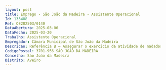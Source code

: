```yaml
--- 
layout: post
title: Emprego - São João da Madeira - Assistente Operacional
Id: 133488
Ref: OE202503/0140
DataAbertura: 2025-03-06
DataFecho: 2025-03-20
Trabalho: Assistente Operacional
Empregador: Câmara Municipal de São João da Madeira
Descricao: Referência B – Assegurar o exercício da atividade de nadador salvador, para prestar serviços inerentes ao lugar, bem como para funções de apoio que lhe sejam solicitadas pelo responsável das instalações no complexo desportivo Paulo Pinto (piscinas exteriores), previsivelmente durante os meses de junho a setembro, condicionado pelas condições climáticas.
CodigoPostal: 3701-956 SÃO JOÃO DA MADEIRA
Concelho: São João da Madeira
Distrito: Aveiro
--- 
```

